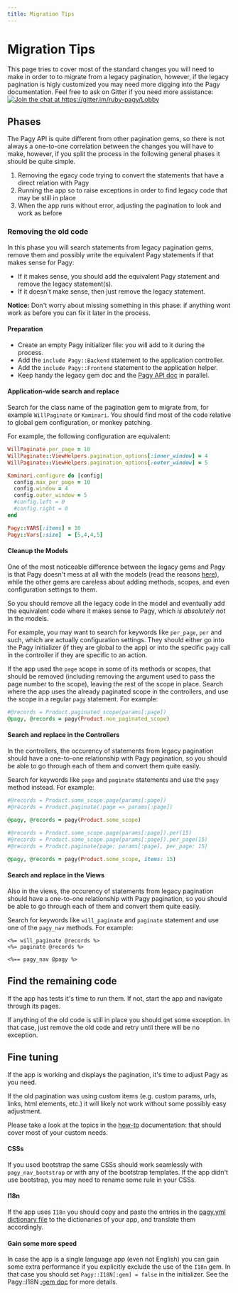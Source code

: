 ```yaml
---
title: Migration Tips
---
```


# Migration Tips

This page tries to cover most of the standard changes you will need to make in order to to migrate from a legacy pagination, however, if the legacy pagination is higly customized you may need more digging into the Pagy documentation. Feel free to ask on Gitter if you need more assistance:&nbsp;&nbsp;<a href="https://gitter.im/ruby-pagy/Lobby?utm_source=badge&utm_medium=badge&utm_campaign=pr-badge&utm_content=badge" rel="nofollow" target="_blank"><img src="https://camo.githubusercontent.com/1adf5e58915e2093fd2e856136ae26c99e2ae214/68747470733a2f2f6261646765732e6769747465722e696d2f727562792d706167792f4c6f6262792e737667" alt="Join the chat at https://gitter.im/ruby-pagy/Lobby" data-canonical-src="https://badges.gitter.im/ruby-pagy/Lobby.svg" style="max-width:100%;"></a>

## Phases

The Pagy API is quite different from other pagination gems, so there is not always a one-to-one correlation between the changes you will have to make, however, if you split the process in the following general phases it should be quite simple.

1. Removing the egacy code trying to convert the statements that have a direct relation with Pagy
2. Running the app so to raise exceptions in order to find legacy code that may be still in place
3. When the app runs without error, adjusting the pagination to look and work as before

### Removing the old code

In this phase you will search statements from legacy pagination gems, remove them and possibly write the equivalent Pagy statements if that makes sense for Pagy:

- If it makes sense, you should add the equivalent Pagy statement and remove the legacy statement(s).
- If it doesn't make sense, then just remove the legacy statement.

__Notice:__ Don't worry about missing something in this phase: if anything wont work as before you can fix it later in the process.

#### Preparation

- Create an empty Pagy initializer file: you will add to it during the process.
- Add the `include Pagy::Backend` statement to the application controller.
- Add the `include Pagy::Frontend` statement to the application helper.
- Keep handy the legacy gem doc and the [Pagy API doc](api/pagy.md) in parallel.

#### Application-wide search and replace

Search for the class name of the pagination gem to migrate from, for example `WillPaginate` or `Kaminari`. You should find most of the code relative to global gem configuration, or monkey patching.

For example, the following configuration are equivalent:

```ruby
WillPaginate.per_page = 10  
WillPaginate::ViewHelpers.pagination_options[:inner_window] = 4
WillPaginate::ViewHelpers.pagination_options[:outer_window] = 5
```
```ruby
Kaminari.configure do |config|
  config.max_per_page = 10
  config.window = 4
  config.outer_window = 5
  #config.left = 0
  #config.right = 0
end  
```
```ruby
Pagy::VARS[:items] = 10 
Pagy::Vars[:size]  = [5,4,4,5]
```

#### Cleanup the Models

One of the most noticeable difference between the legacy gems and Pagy is that Pagy doesn't mess at all with the models (read the reasons [here](index.md#stay-away-from-the-models)), while the other gems are careless about adding methods, scopes, and even configuration settings to them.

So you should remove all the legacy code in the model and eventually add the equivalent code where it makes sense to Pagy, which _is absolutely not_ in the models.

For example, you may want to search for keywords like `per_page`, `per` and such, which are actually configuration settings. They should either go into the Pagy initializer (if they are global to the app) or into the specific `pagy` call in the controller if they are specific to an action.

If the app used the `page` scope in some of its methods or scopes, that should be removed (including removing the argument used to pass the page number to the scope), leaving the rest of the scope in place. Search where the app uses the already paginated scope in the controllers, and use the scope in a regular `pagy` statement. For example:

```ruby
#@records = Product.paginated_scope(params[:page])
@pagy, @records = pagy(Product.non_paginated_scope)
```

#### Search and replace in the Controllers

In the controllers, the occurency of statements from legacy pagination should have a one-to-one relationship with Pagy pagination, so you should be able to go through each of them and convert them quite easily.

Search for keywords like `page` and `paginate` statements and use the `pagy` method instead. For example:

```ruby
#@records = Product.some_scope.page(params[:page]) 
#@records = Product.paginate(:page => params[:page])    
 
@pagy, @records = pagy(Product.some_scope)
```
```ruby
#@records = Product.some_scope.page(params[:page]).per(15) 
#@records = Product.some_scope.page(params[:page]).per_page(15)  
#@records = Product.paginate(page: params[:page], per_page: 15) 

@pagy, @records = pagy(Product.some_scope, items: 15)
```

#### Search and replace in the Views

Also in the views, the occurency of statements from legacy pagination should have a one-to-one relationship with Pagy pagination, so you should be able to go through each of them and convert them quite easily.

Search for keywords like `will_paginate` and `paginate` statement and use one of the `pagy_nav` methods. For example:

```erb
<%= will_paginate @records %>
<%= paginate @records %>

<%== pagy_nav @pagy %>
```

## Find the remaining code

If the app has tests it's time to run them. If not, start the app and navigate through its pages.

If anything of the old code is still in place you should get some exception. In that case, just remove the old code and retry until there will be no exception.

## Fine tuning

If the app is working and displays the pagination, it's time to adjust Pagy as you need.

If the old pagination was using custom items (e.g. custom params, urls, links, html elements, etc.) it will likely not work without some possibly easy adjustment.

Please take a look at the topics in the [how-to](how-to.md) documentation: that should cover most of your custom needs.

#### CSSs

If you used bootstrap the same CSSs should work seamlessly with `pagy_nav_bootstrap` or with any of the bootstrap templates. If the app didn't use bootstrap, you may need to rename some rule in your CSSs.

#### I18n

If the app uses `I18n` you should copy and paste the entries in the [pagy.yml dictionary file](https://github.com/ddnexus/pagy/blob/master/lib/locales/pagy.yml) to the dictionaries of your app, and translate them accordingly.

#### Gain some more speed

In case the app is a single language app (even not English) you can gain some extra performance if you explicitly exclude the use of the `I18n` gem. In that case you should set `Pagy::I18N[:gem] = false` in the initializer. See the Pagy::I18N [:gem doc](api/frontend.md#pagyi18ngem) for more details.

